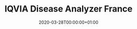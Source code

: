 ---
title: "IQVIA Disease Analyzer France"
subtitle: ""
summary: "Anonymized patient records collected from Patient Management software used by GPs during an office visit to document patients’ clinical records "
owners:
  - organisation: "Janssen R&D"
    lead: "Janssen R&D"
    alternate: "See Grid"
country: "France"
source_types: 
    - "General practice electronic health records"
    - " Outpatient specialist electronic health records"
omop: "CDM v5.3"
dbms: "SQL Server"
patient_count: ""
has_covid: "N"
first_time: "No"
data_history: ""
references: [""]

authors: 
    - "Janssen R&D"
    - "See Grid"
tags: []
categories: ["dataset"]
date: 2020-03-28T00:00:00+01:00
lastmod: 2020-03-28T00:00:00+01:00
featured: false
draft: false

links:
    - icon: globe
      icon_pack: fas
      name: More information
      url: ""
image:
      placement: 1
      caption: ""
      focal_point: ""
      preview_only: false
      alt_text: ""
projects: []
---
